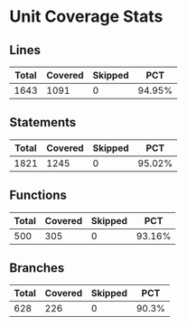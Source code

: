 # Unit Coverage Stats

## Lines

| Total | Covered | Skipped | PCT    |
| ----- | ------- | ------- | ------ |
| 1643  | 1091    | 0       | 94.95% |

## Statements

| Total | Covered | Skipped | PCT    |
| ----- | ------- | ------- | ------ |
| 1821  | 1245    | 0       | 95.02% |

## Functions

| Total | Covered | Skipped | PCT    |
| ----- | ------- | ------- | ------ |
| 500   | 305     | 0       | 93.16% |

## Branches

| Total | Covered | Skipped | PCT   |
| ----- | ------- | ------- | ----- |
| 628   | 226     | 0       | 90.3% |
